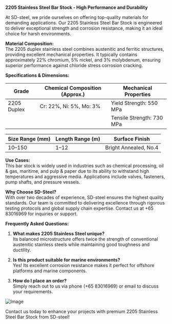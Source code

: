 **2205 Stainless Steel Bar Stock - High Performance and Durability**

At SD-steel, we pride ourselves on offering top-quality materials for demanding applications. Our 2205 Stainless Steel Bar Stock is engineered to deliver exceptional strength and corrosion resistance, making it an ideal choice for harsh environments.

**Material Composition:**  
The 2205 duplex stainless steel combines austenitic and ferritic structures, providing excellent mechanical properties. It typically contains approximately 22% chromium, 5% nickel, and 3% molybdenum, ensuring superior performance against chloride stress corrosion cracking.

**Specifications & Dimensions:**  

| Grade         | Chemical Composition (Approx.) | Mechanical Properties   |  
|---------------|--------------------------------|-------------------------|  
| 2205 Duplex   | Cr: 22%, Ni: 5%, Mo: 3%        | Yield Strength: 550 MPa |  
|               |                                | Tensile Strength: 730 MPa|  

| Size Range (mm) | Length Range (m) | Surface Finish       |  
|-----------------|------------------|----------------------|  
| 10–150         | 1–12             | Bright Annealed, No.4 |  

**Use Cases:**  
This bar stock is widely used in industries such as chemical processing, oil & gas, maritime, and pulp & paper due to its ability to withstand high temperatures and aggressive media. Applications include valves, fasteners, pump shafts, and pressure vessels.

**Why Choose SD-Steel?**  
With over two decades of experience, SD-steel ensures the highest quality standards. Our team is committed to delivering excellence through rigorous testing protocols and global supply chain expertise. Contact us at +65 83016969 for inquiries or support.

**Frequently Asked Questions:**

1. **What makes 2205 Stainless Steel unique?**  
   Its balanced microstructure offers twice the strength of conventional austenitic stainless steels while maintaining good toughness and ductility.

2. **Is this product suitable for marine environments?**  
   Yes! Its excellent corrosion resistance makes it perfect for offshore platforms and marine components.

3. **How do I place an order?**  
   Simply reach out to us via phone (+65 83016969) or email to discuss your requirements.

![Image](https://github.com/user-attachments/assets/2567258e-e124-4816-932d-1809bd27ef0b)

Contact us today to enhance your projects with premium 2205 Stainless Steel Bar Stock from SD-steel!